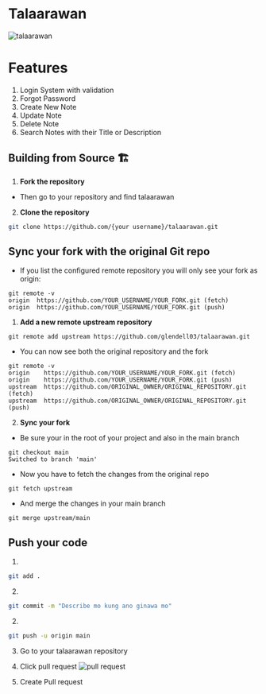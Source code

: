 # Talaarawan

![talaarawan](https://github.com/glendell03/talaarawan/blob/main/talaarawan.PNG)

# Features
1. Login System with validation
2. Forgot Password 
3. Create New Note
4. Update Note
5. Delete Note
6. Search Notes with their Title or Description

## Building from Source 🏗️
1. **Fork the repository**

- Then go to your repository and find talaarawan

2. **Clone the repository**

```bash
git clone https://github.com/{your username}/talaarawan.git
```

## Sync your fork with the original Git repo
- If you list the configured remote repository you will only see your fork as origin:
```
git remote -v
origin  https://github.com/YOUR_USERNAME/YOUR_FORK.git (fetch)
origin  https://github.com/YOUR_USERNAME/YOUR_FORK.git (push)
```
1. **Add a new remote upstream repository**
```
git remote add upstream https://github.com/glendell03/talaarawan.git
```
- You can now see both the original repository and the fork
```
git remote -v
origin    https://github.com/YOUR_USERNAME/YOUR_FORK.git (fetch)
origin    https://github.com/YOUR_USERNAME/YOUR_FORK.git (push)
upstream  https://github.com/ORIGINAL_OWNER/ORIGINAL_REPOSITORY.git (fetch)
upstream  https://github.com/ORIGINAL_OWNER/ORIGINAL_REPOSITORY.git (push)
```
2. **Sync your fork**
- Be sure your in the root of your project and also in the main branch
```
git checkout main
Switched to branch 'main'
```
- Now you have to fetch the changes from the original repo
```
git fetch upstream
```
- And merge the changes in your main branch
```
git merge upstream/main
```

## Push your code 
1. 

```bash
git add .
```

2. 

```bash
git commit -m "Describe mo kung ano ginawa mo"
```

2. 

```bash
git push -u origin main
```

3. Go to your talaarawan repository

4. Click pull request
![pull request](https://github.com/glendell03/talaarawan/blob/main/pull-request.png)

5. Create Pull request


